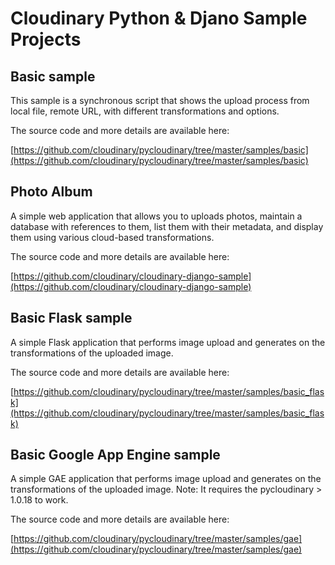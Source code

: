 Cloudinary Python & Djano Sample Projects
=========================================

## Basic sample

This sample is a synchronous script that shows the upload process from local file, remote URL, with different transformations and options.

The source code and more details are available here:

[https://github.com/cloudinary/pycloudinary/tree/master/samples/basic](https://github.com/cloudinary/pycloudinary/tree/master/samples/basic)


## Photo Album

A simple web application that allows you to uploads photos, maintain a database with references to them, list them with their metadata, and display them using various cloud-based transformations.

The source code and more details are available here:

[https://github.com/cloudinary/cloudinary-django-sample](https://github.com/cloudinary/cloudinary-django-sample)


## Basic Flask sample

A simple Flask application that performs image upload and generates on the transformations of the uploaded image.

The source code and more details are available here:

[https://github.com/cloudinary/pycloudinary/tree/master/samples/basic_flask](https://github.com/cloudinary/pycloudinary/tree/master/samples/basic_flask)

## Basic Google App Engine sample

A simple GAE application that performs image upload and generates on the transformations of the uploaded image. Note: It requires the pycloudinary > 1.0.18 to work.

The source code and more details are available here:

[https://github.com/cloudinary/pycloudinary/tree/master/samples/gae](https://github.com/cloudinary/pycloudinary/tree/master/samples/gae)

